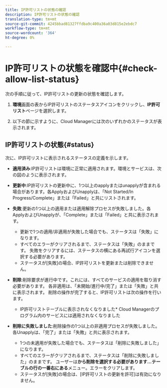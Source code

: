 ```yaml
---
title: IP許可リストの状態の確認
description: IP許可リストの状態の確認
translation-type: tm+mt
source-git-commit: 4245bbad81327ffdba9c400a36a03d815e2ebdc7
workflow-type: tm+mt
source-wordcount: '364'
ht-degree: 0%

---
```



# IP許可リストの状態を確認中{#check-allow-list-status}

次の手順に従って、IP許可リストの更新の状態を確認します。

1. **環境**&#x200B;画面の表からIP許可リストのステータスアイコンをクリックし、**IP許可リスト**&#x200B;ページを選択します。

1. 以下の節に示すように、Cloud Managerには次のいずれかのステータスが表示されます。

## IP許可リストの状態{#status}

次に、IP許可リストに表示されるステータスの定義を示します。

* **適用済み**:IP許可リストは環境に正常に適用されます。環境とサービスは、次の図のように表示されます。

* **更新中**:IP許可リストの更新中に、1つ以上のapplyまたはunapplyが含まれる場合があります。各ApplyおよびUnapplyは、「Not Started/In Progress/Complete」または「Failed」と共にリストされます。

* **失敗**:更新の1つ以上の適用または適用解除プロセスが失敗しました。各ApplyおよびUnapplyが、「Complete」または「Failed」と共に表示されます。
   * 更新で1つの適用/非適用が失敗した場合でも、ステータスは「失敗」になります。
   * すべてのエラーがクリアされるまで、ステータスは「失敗」のままです。 失敗をクリアするには、ステータスの横にある再試行アイコンを選択する必要があります。
   * ステータスが[失敗]の場合、IP許可リストを更新または削除できません。

* **削除**:削除要求が進行中です。これには、すべてのサービスの適用を取り消す必要があります。 各非適用は、「未開始/進行中/完了」または「失敗」と共に表示されます。
削除の操作が完了すると、IP許可リストは次の操作を行います。
   * IP許可リストテーブルに表示されなくなりました* Cloud Managerのプログラム内のサービスには適用されなくなりました

* **削除に失敗しました**:削除操作の1つ以上の非適用プロセスが失敗しました。各Unapplyは、「完了」または「失敗」と共に表示されます。

   * 1つの未適用が失敗した場合でも、ステータスは「削除に失敗しました」になります。
   * すべてのエラーがクリアされるまで、ステータスは「削除に失敗しました」のままです。 ユーザーは&#x200B;**から削除を選択する必要があります…テーブルの行の一番右にある**&#x200B;メニュー。エラーをクリアします。
   * ステータスが[失敗]の場合は、[IP許可リストの更新を許可]は有効になりません。

